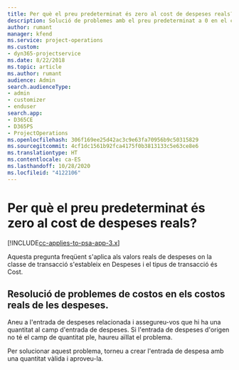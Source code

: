 ```yaml
---
title: Per què el preu predeterminat és zero al cost de despeses reals?
description: Solució de problemes amb el preu predeterminat a 0 en el cost de despeses real.
author: rumant
manager: kfend
ms.service: project-operations
ms.custom:
- dyn365-projectservice
ms.date: 8/22/2018
ms.topic: article
ms.author: rumant
audience: Admin
search.audienceType:
- admin
- customizer
- enduser
search.app:
- D365CE
- D365PS
- ProjectOperations
ms.openlocfilehash: 306f169ee25d42ac3c9e63fa70956b9c50315829
ms.sourcegitcommit: 4cf1dc1561b92fca4175f0b3813133c5e63ce8e6
ms.translationtype: HT
ms.contentlocale: ca-ES
ms.lasthandoff: 10/28/2020
ms.locfileid: "4122106"
---
```

# <a name="why-is-the-price-defaulting-to-zero-on-expense-cost-actuals"></a>Per què el preu predeterminat és zero al cost de despeses reals?

[!INCLUDE[cc-applies-to-psa-app-3.x](../includes/cc-applies-to-psa-app-3x.md)]

Aquesta pregunta freqüent s'aplica als valors reals de despeses on la classe de transacció s'estableix en Despeses i el tipus de transacció és Cost.

## <a name="troubleshooting-cost-rates-on-expense-cost-actuals"></a>Resolució de problemes de costos en els costos reals de les despeses.

Aneu a l'entrada de despeses relacionada i assegureu-vos que hi ha una quantitat al camp d'entrada de despeses. Si l'entrada de despeses d'origen no té el camp de quantitat ple, haureu aïllat el problema.
 
Per solucionar aquest problema, torneu a crear l'entrada de despesa amb una quantitat vàlida i aproveu-la.
